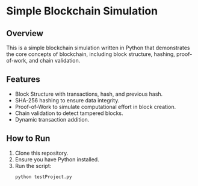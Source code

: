 # Simple Blockchain Simulation

## Overview
This is a simple blockchain simulation written in Python that demonstrates the core concepts of blockchain, including block structure, hashing, proof-of-work, and chain validation.

## Features
- Block Structure with transactions, hash, and previous hash.
- SHA-256 hashing to ensure data integrity.
- Proof-of-Work to simulate computational effort in block creation.
- Chain validation to detect tampered blocks.
- Dynamic transaction addition.

## How to Run
1. Clone this repository.
2. Ensure you have Python installed.
3. Run the script:
   ```bash
   python testProject.py
